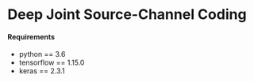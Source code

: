 # Deep Joint Source-Channel Coding

#### Requirements
* python == 3.6
* tensorflow == 1.15.0
* keras == 2.3.1


